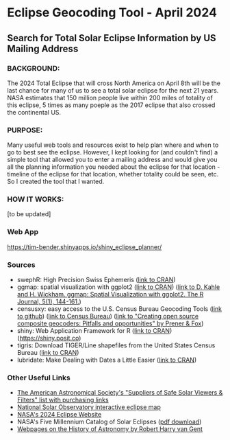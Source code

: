 # Eclipse Geocoding Tool - April 2024 
## Search for Total Solar Eclipse  Information by US Mailing Address

### BACKGROUND: 
The 2024 Total Eclipse that will cross North America on April 8th will be the last chance for many of us to see a total solar eclipse for the next 21 years.  NASA estimates that 150 million people live within 200 miles of totality of this eclipse, 5 times as many poeple as the 2017 eclipse that also crossed the continental US.  

### PURPOSE:
Many useful web tools and resources exist to help plan where and when to go to best see the eclipse.  However, I kept looking for (and couldn't find) a simple tool that allowed you to enter a mailing address and would give you all the planning information you needed about the eclipse for that location - timeline of the eclipse for that location, whether totality could be seen, etc.  So I created the tool that I wanted. 

### HOW IT WORKS: 

[to be updated]

### Web App 
https://tim-bender.shinyapps.io/shiny_eclipse_planner/


### Sources
* swephR: High Precision Swiss Ephemeris ([link to CRAN](https://cran.r-project.org/package=swephR))
* ggmap: spatial visualization with ggplot2 ([link to CRAN](https://cran.r-project.org/package=ggmap)) ([link to D. Kahle and H. Wickham. ggmap: Spatial Visualization with ggplot2. The R Journal, 5(1), 144-161.](http://journal.r-project.org/archive/2013-1/kahle-wickham.pdf))
* censusxy: easy access to the U.S. Census Bureau Geocoding Tools ([link to github](https://github.com/chris-prener/censusxy)) ([link to Census Bureau](https://geocoding.geo.census.gov/geocoder/)) ([link to "Creating open source composite geocoders: Pitfalls and opportunities" by Prener & Fox](https://onlinelibrary.wiley.com/doi/abs/10.1111/tgis.12741))
* shiny: Web Application Framework for R ([link to CRAN](https://cran.r-project.org/web/packages/shiny/index.html)) (https://shiny.posit.co)
* tigris: Download TIGER/Line shapefiles from the United States Census Bureau ([link to CRAN](https://cran.r-project.org/package=tigris))
* lubridate: Make Dealing with Dates a Little Easier ([link to CRAN](https://cran.r-project.org/package=lubridate))

### Other Useful Links
* [The American Astronomical Society's "Suppliers of Safe Solar Viewers & Filters" list with purchasing links](https://eclipse.aas.org/eye-safety/viewers-filters)
* [National Solar Observatory interactive eclipse map](https://nso.edu/for-public/eclipse-map-2024/)
* [NASA's 2024 Eclipse Website](https://science.nasa.gov/eclipses/future-eclipses/eclipse-2024/)
* NASA's Five Millennium Catalog of Solar Eclipses ([pdf download](http://eclipse.gsfc.nasa.gov/5MCSE/TP2009-214174.pdf))
* [Webpages on the History of Astronomy by Robert Harry van Gent](https://webspace.science.uu.nl/~gent0113/)
